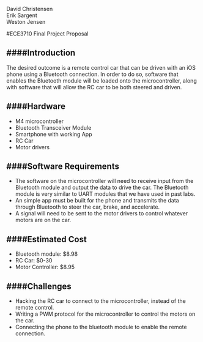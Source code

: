 David Christensen  
Erik Sargent  
Weston Jensen  

#ECE3710 Final Project Proposal

####Introduction
--

The desired outcome is a remote control car that can be driven with an iOS phone using a Bluetooth connection. In order to do so, software that enables the Bluetooth module will be loaded onto the microcontroller, along with software that will allow the RC car to be both steered and driven. 

####Hardware
--

* M4 microcontroller
* Bluetooth Transceiver Module
* Smartphone with working App
* RC Car
* Motor drivers

####Software Requirements
--

* The software on the microcontroller will need to receive input from the Bluetooth module and output the data to drive the car. The Bluetooth module is very similar to UART modules that we have used in past labs. 
* An simple app must be built for the phone and transmits the data through Bluetooth to steer the car, brake, and accelerate. 
* A signal will need to be sent to the motor drivers to control whatever motors are on the car.

####Estimated Cost
--

* Bluetooth module: $8.98
* RC Car: $0-30
* Motor Controller: $8.95

####Challenges
--

* Hacking the RC car to connect to the microcontroller, instead of the remote control.
* Writing a PWM protocol for the microcontroller to control the motors on the car.
* Connecting the phone to the bluetooth module to enable the remote connection.

